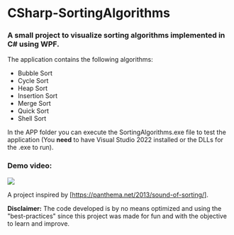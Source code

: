 # CSharp-SortingAlgorithms
### A small project to visualize sorting algorithms implemented in C# using WPF.

The application contains the following algorithms:
- Bubble Sort
- Cycle Sort
- Heap Sort
- Insertion Sort
- Merge Sort
- Quick Sort
- Shell Sort

In the APP folder you can execute the SortingAlgorithms.exe file to test the application (You **need** to have Visual Studio 2022 installed or the DLLs for the .exe to run).

### Demo video:
[![](https://img.youtube.com/vi/6VxMNvA5WJw/0.jpg)](https://www.youtube.com/watch?v=6VxMNvA5WJw "C# WPF Sorting Algorithms Demo")

A project inspired by [https://panthema.net/2013/sound-of-sorting/].

**Disclaimer:** The code developed is by no means optimized and using the "best-practices" since this project was made for fun and with the objective to learn and improve.
